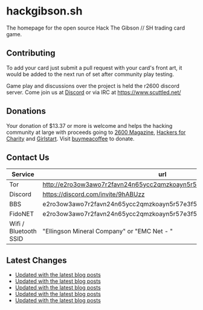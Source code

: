 # hackgibson.sh
The homepage for the open source Hack The Gibson // SH trading card game.


## Contributing

To add your card just submit a pull request with your card's front art, it would be added to the next run of set after community play testing.

Game play and discussions over the project is held the r2600 discord server. Come join us at [Discord](https://discord.com/invite/9hABUzz) or via IRC at https://www.scuttled.net/


## Donations

Your donation of $13.37 or more is welcome and helps the hacking community at large with proceeds going to [2600 Magazine](https://2600.com/), [Hackers for Charity](https://hackersforcharity.org) and [Girlstart](https://girlstart.org).  Visit [buymeacoffee](https://www.buymeacoffee.com/hackgibson.sh) to donate.


## Contact Us

Service | url
-|-
Tor | http://e2ro3ow3awo7r2favn24n65ycc2qmzkoayn5r57e3f56nvjwdcgg32ad.onion
Discord | https://discord.com/invite/9hABUzz
BBS | e2ro3ow3awo7r2favn24n65ycc2qmzkoayn5r57e3f56nvjwdcgg32ad.onion:23
FidoNET | e2ro3ow3awo7r2favn24n65ycc2qmzkoayn5r57e3f56nvjwdcgg32ad.onion:24554
Wifi / Bluetooth SSID | "Ellingson Mineral Company" or "EMC Net - <fidonet address>"

## Latest Changes
<!-- BLOG-POST-LIST:START -->
- [Updated with the latest blog posts](https://github.com/DFW2600/hackgibson.sh/commit/fb335a0d327411ca2f20249130994120826d1d1a)
- [Updated with the latest blog posts](https://github.com/DFW2600/hackgibson.sh/commit/369bacf6d5e48704c1d27bc4d760f3e2767e9619)
- [Updated with the latest blog posts](https://github.com/DFW2600/hackgibson.sh/commit/1c018bb9005489f2446571db5902e68374eeeb11)
- [Updated with the latest blog posts](https://github.com/DFW2600/hackgibson.sh/commit/30556f310dfd2af5b99b62c999fbcfde55b67870)
- [Updated with the latest blog posts](https://github.com/DFW2600/hackgibson.sh/commit/c1f2c1ab6c2360af9a4d5f4109e95bedd0cd6d5a)
<!-- BLOG-POST-LIST:END -->
